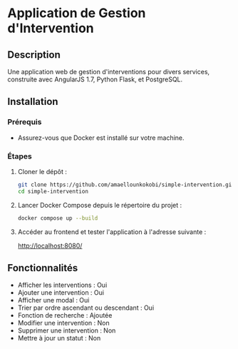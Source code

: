 # Application de Gestion d'Intervention

## Description

Une application web de gestion d'interventions pour divers services, construite avec AngularJS 1.7, Python Flask, et PostgreSQL.

## Installation

### Prérequis

- Assurez-vous que Docker est installé sur votre machine.

### Étapes

1. Cloner le dépôt :

    ```sh
    git clone https://github.com/amaellounkokobi/simple-intervention.git
    cd simple-intervention
    ```

2. Lancer Docker Compose depuis le répertoire du projet :

    ```sh
    docker compose up --build
    ```

3. Accéder au frontend et tester l'application à l'adresse suivante :

    [http://localhost:8080/](http://localhost:8080/)

## Fonctionnalités

- Afficher les interventions : Oui
- Ajouter une intervention : Oui
- Afficher une modal : Oui
- Trier par ordre ascendant ou descendant : Oui
- Fonction de recherche : Ajoutée
- Modifier une intervention : Non
- Supprimer une intervention : Non
- Mettre à jour un statut : Non
